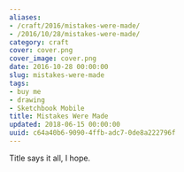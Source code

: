 ```yaml
---
aliases:
- /craft/2016/mistakes-were-made/
- /2016/10/28/mistakes-were-made/
category: craft
cover: cover.png
cover_image: cover.png
date: 2016-10-28 00:00:00
slug: mistakes-were-made
tags:
- buy me
- drawing
- Sketchbook Mobile
title: Mistakes Were Made
updated: 2018-06-15 00:00:00
uuid: c64a40b6-9090-4ffb-adc7-0de8a222796f
---
```


Title says it all, I hope.